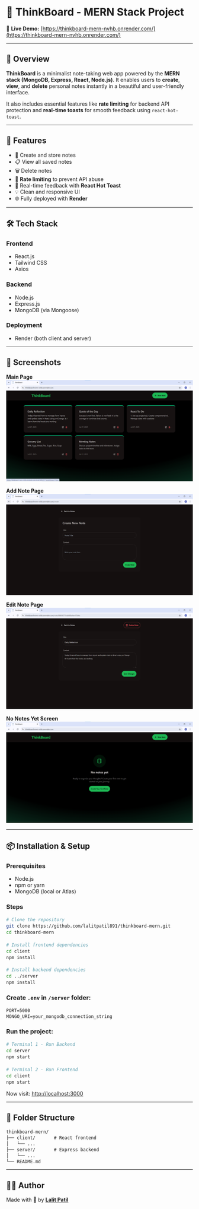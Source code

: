# 🧠 ThinkBoard - MERN Stack Project

🔗 **Live Demo:** [https://thinkboard-mern-nvhb.onrender.com/](https://thinkboard-mern-nvhb.onrender.com/)  

---

## 📌 Overview

**ThinkBoard** is a minimalist note-taking web app powered by the **MERN stack (MongoDB, Express, React, Node.js)**. It enables users to **create**, **view**, and **delete** personal notes instantly in a beautiful and user-friendly interface.

It also includes essential features like **rate limiting** for backend API protection and **real-time toasts** for smooth feedback using `react-hot-toast`.

---

## 🚀 Features

- 📝 Create and store notes
- 📋 View all saved notes
- 🗑️ Delete notes
- 🔐 **Rate limiting** to prevent API abuse
- 🔔 Real-time feedback with **React Hot Toast**
- 💡 Clean and responsive UI
- 🌐 Fully deployed with **Render**

---

## 🛠️ Tech Stack

### **Frontend**
- React.js
- Tailwind CSS
- Axios

### **Backend**
- Node.js
- Express.js
- MongoDB (via Mongoose)

### **Deployment**
- Render (both client and server)

---

## 📸 Screenshots

**Main Page**
![Main Page](https://github.com/lalitpatil891/thinkboard-mern/blob/main/sc/main-page.png)

**Add Note Page**
![Add Note Page](https://github.com/lalitpatil891/thinkboard-mern/blob/main/sc/add-note-page.png)

**Edit Note Page**
![Edit Note Page](https://github.com/lalitpatil891/thinkboard-mern/blob/main/sc/edit-page.png)

**No Notes Yet Screen**
![No Note Yet](https://github.com/lalitpatil891/thinkboard-mern/blob/main/sc/no-note-yet.png)

---

## 📦 Installation & Setup

### Prerequisites
- Node.js
- npm or yarn
- MongoDB (local or Atlas)

### Steps

```bash
# Clone the repository
git clone https://github.com/lalitpatil891/thinkboard-mern.git
cd thinkboard-mern

# Install frontend dependencies
cd client
npm install

# Install backend dependencies
cd ../server
npm install
````

### Create `.env` in `/server` folder:

```env
PORT=5000
MONGO_URI=your_mongodb_connection_string
```

### Run the project:

```bash
# Terminal 1 - Run Backend
cd server
npm start

# Terminal 2 - Run Frontend
cd client
npm start
```

Now visit: [http://localhost:3000](http://localhost:3000)

---

## 📁 Folder Structure

```
thinkboard-mern/
├── client/       # React frontend
│   └── ...       
├── server/       # Express backend
│   └── ...
└── README.md
```
---

## 👨‍💻 Author

Made with 💙 by **[Lalit Patil](https://github.com/lalitpatil891)**

```
